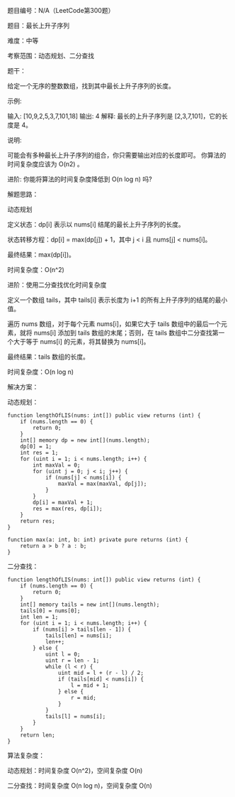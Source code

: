 题目编号：N/A（LeetCode第300题）

题目：最长上升子序列

难度：中等

考察范围：动态规划、二分查找

题干：

给定一个无序的整数数组，找到其中最长上升子序列的长度。

示例:

输入: [10,9,2,5,3,7,101,18]
输出: 4 
解释: 最长的上升子序列是 [2,3,7,101]，它的长度是 4。

说明:

可能会有多种最长上升子序列的组合，你只需要输出对应的长度即可。
你算法的时间复杂度应该为 O(n2) 。

进阶: 你能将算法的时间复杂度降低到 O(n log n) 吗?

解题思路：

动态规划

定义状态：dp[i] 表示以 nums[i] 结尾的最长上升子序列的长度。

状态转移方程：dp[i] = max(dp[j]) + 1，其中 j < i 且 nums[j] < nums[i]。

最终结果：max(dp[i])。

时间复杂度：O(n^2)

进阶：使用二分查找优化时间复杂度

定义一个数组 tails，其中 tails[i] 表示长度为 i+1 的所有上升子序列的结尾的最小值。

遍历 nums 数组，对于每个元素 nums[i]，如果它大于 tails 数组中的最后一个元素，就将 nums[i] 添加到 tails 数组的末尾；否则，在 tails 数组中二分查找第一个大于等于 nums[i] 的元素，将其替换为 nums[i]。

最终结果：tails 数组的长度。

时间复杂度：O(n log n)

解决方案：

动态规划：

```solidity
function lengthOfLIS(nums: int[]) public view returns (int) {
    if (nums.length == 0) {
        return 0;
    }
    int[] memory dp = new int[](nums.length);
    dp[0] = 1;
    int res = 1;
    for (uint i = 1; i < nums.length; i++) {
        int maxVal = 0;
        for (uint j = 0; j < i; j++) {
            if (nums[j] < nums[i]) {
                maxVal = max(maxVal, dp[j]);
            }
        }
        dp[i] = maxVal + 1;
        res = max(res, dp[i]);
    }
    return res;
}

function max(a: int, b: int) private pure returns (int) {
    return a > b ? a : b;
}
```

二分查找：

```solidity
function lengthOfLIS(nums: int[]) public view returns (int) {
    if (nums.length == 0) {
        return 0;
    }
    int[] memory tails = new int[](nums.length);
    tails[0] = nums[0];
    int len = 1;
    for (uint i = 1; i < nums.length; i++) {
        if (nums[i] > tails[len - 1]) {
            tails[len] = nums[i];
            len++;
        } else {
            uint l = 0;
            uint r = len - 1;
            while (l < r) {
                uint mid = l + (r - l) / 2;
                if (tails[mid] < nums[i]) {
                    l = mid + 1;
                } else {
                    r = mid;
                }
            }
            tails[l] = nums[i];
        }
    }
    return len;
}
```

算法复杂度：

动态规划：时间复杂度 O(n^2)，空间复杂度 O(n)

二分查找：时间复杂度 O(n log n)，空间复杂度 O(n)